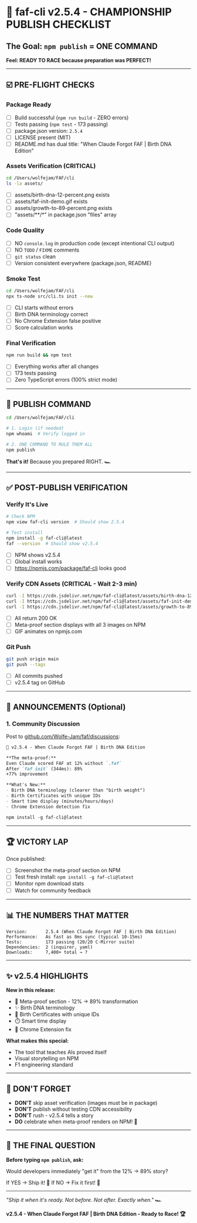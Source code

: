 # 🏁 faf-cli v2.5.4 - CHAMPIONSHIP PUBLISH CHECKLIST

## The Goal: `npm publish` = ONE COMMAND
**Feel: READY TO RACE because preparation was PERFECT!**

---

## ☑️ PRE-FLIGHT CHECKS

### Package Ready
- [ ] Build successful (`npm run build` - ZERO errors)
- [ ] Tests passing (`npm test` - 173 passing)
- [ ] package.json version: `2.5.4`
- [ ] LICENSE present (MIT)
- [ ] README.md has dual title: "When Claude Forgot FAF | Birth DNA Edition"

### Assets Verification (CRITICAL)
```bash
cd /Users/wolfejam/FAF/cli
ls -la assets/
```
- [ ] assets/birth-dna-12-percent.png exists
- [ ] assets/faf-init-demo.gif exists
- [ ] assets/growth-to-89-percent.png exists
- [ ] "assets/**/*" in package.json "files" array

### Code Quality
- [ ] NO `console.log` in production code (except intentional CLI output)
- [ ] NO `TODO` / `FIXME` comments
- [ ] `git status` clean
- [ ] Version consistent everywhere (package.json, README)

### Smoke Test
```bash
cd /Users/wolfejam/FAF/cli
npx ts-node src/cli.ts init --new
```
- [ ] CLI starts without errors
- [ ] Birth DNA terminology correct
- [ ] No Chrome Extension false positive
- [ ] Score calculation works

### Final Verification
```bash
npm run build && npm test
```
- [ ] Everything works after all changes
- [ ] 173 tests passing
- [ ] Zero TypeScript errors (100% strict mode)

---

## 🚀 PUBLISH COMMAND

```bash
cd /Users/wolfejam/FAF/cli

# 1. Login (if needed)
npm whoami  # Verify logged in

# 2. ONE COMMAND TO RULE THEM ALL
npm publish
```

**That's it!** Because you prepared RIGHT. 🏎️

---

## ✅ POST-PUBLISH VERIFICATION

### Verify It's Live
```bash
# Check NPM
npm view faf-cli version  # Should show 2.5.4

# Test install
npm install -g faf-cli@latest
faf --version  # Should show v2.5.4
```
- [ ] NPM shows v2.5.4
- [ ] Global install works
- [ ] https://npmjs.com/package/faf-cli looks good

### Verify CDN Assets (CRITICAL - Wait 2-3 min)
```bash
curl -I https://cdn.jsdelivr.net/npm/faf-cli@latest/assets/birth-dna-12-percent.png
curl -I https://cdn.jsdelivr.net/npm/faf-cli@latest/assets/faf-init-demo.gif
curl -I https://cdn.jsdelivr.net/npm/faf-cli@latest/assets/growth-to-89-percent.png
```
- [ ] All return 200 OK
- [ ] Meta-proof section displays with all 3 images on NPM
- [ ] GIF animates on npmjs.com

### Git Push
```bash
git push origin main
git push --tags
```
- [ ] All commits pushed
- [ ] v2.5.4 tag on GitHub

---

## 📢 ANNOUNCEMENTS (Optional)

### 1. Community Discussion
Post to [github.com/Wolfe-Jam/faf/discussions](https://github.com/Wolfe-Jam/faf/discussions):

```markdown
🧬 v2.5.4 - When Claude Forgot FAF | Birth DNA Edition

**The meta-proof:**
Even Claude scored FAF at 12% without `.faf`
After `faf init` (344ms): 89%
+77% improvement

**What's New:**
- Birth DNA terminology (clearer than "birth weight")
- Birth Certificates with unique IDs
- Smart time display (minutes/hours/days)
- Chrome Extension detection fix

npm install -g faf-cli@latest
```

---

## 🏆 VICTORY LAP

Once published:
- [ ] Screenshot the meta-proof section on NPM
- [ ] Test fresh install: `npm install -g faf-cli@latest`
- [ ] Monitor npm download stats
- [ ] Watch for community feedback

---

## 📊 THE NUMBERS THAT MATTER

```
Version:       2.5.4 (When Claude Forgot FAF | Birth DNA Edition)
Performance:   As fast as 8ms sync (typical 10-15ms)
Tests:         173 passing (20/20 C-Mirror suite)
Dependencies:  2 (inquirer, yaml)
Downloads:     7,400+ total → ?
```

---

## ✨ v2.5.4 HIGHLIGHTS

**New in this release:**
- 🧬 Meta-proof section - 12% → 89% transformation
- ✨ Birth DNA terminology
- 🎫 Birth Certificates with unique IDs
- ⏱️ Smart time display
- 🔧 Chrome Extension fix

**What makes this special:**
- The tool that teaches AIs proved itself
- Visual storytelling on NPM
- F1 engineering standard

---

## 🚫 DON'T FORGET

- **DON'T** skip asset verification (images must be in package)
- **DON'T** publish without testing CDN accessibility
- **DON'T** rush - v2.5.4 tells a story
- **DO** celebrate when meta-proof renders on NPM! 🎉

---

## 🎯 THE FINAL QUESTION

**Before typing `npm publish`, ask:**

Would developers immediately "get it" from the 12% → 89% story?

If YES → Ship it! 🏁
If NO → Fix it first! 🔧

---

*"Ship it when it's ready. Not before. Not after. Exactly when."* 🏎️

**v2.5.4 - When Claude Forgot FAF | Birth DNA Edition - Ready to Race! 🏆**
